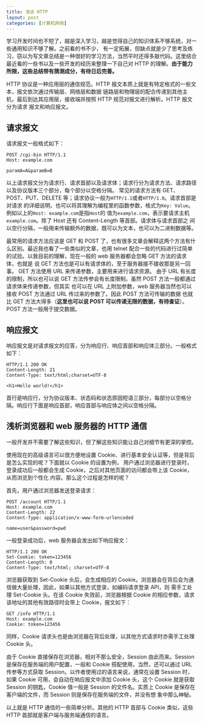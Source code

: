 ```yaml
---
title: 浅谈 HTTP
layout: post
categories: [计算机网络]
---
```


学习开发时间也不短了，越是深入学习，越是觉得自己的知识体系不够系统，对一些通用知识不够了解。之前看的书不少，
有一定拓展，但缺点就是少了思考及练习，窃以为写文章总结是一种很好的学习方法，当然平时还得多敲代码。这里结合
最近看的一些书以及一些开发的经历来整理一下自己对 HTTP 的理解。**由于能力所限，这些总结带有猜测成分，有待日后完善。**

HTTP 协议是一种应用层的通信规范。HTTP 报文本质上就是有特定格式的一些文本，报文依次通过传输层、网络层和数据
链路层和物理层的配合传递到其他主机，最后到达其应用层，接收端并按照 HTTP 规范对报文进行解析。HTTP 报文分为请求
报文和响应报文。

## 请求报文

请求报文一般格式如下：

```
POST /cgi-bin HTTP/1.1
Host: example.com

paramA=A&paramB=B
```

以上请求报文分为请求行、请求首部以及请求体；请求行分为请求方法、请求路径以及协议版本三个部分，每个部分以空格分隔。
常见的请求方法有 GET、POST、PUT、DELETE 等；请求协议一般为`HTTP/1.1`或者`HTTP/1.0`。请求首部是对请求
的详细说明，也可以将其理解为编程里的函数参数，格式为`Key: Value`。例如以上的`Host: example.com`是指`Host`的
值为`example.com`，表示要请求主机`example.com`。除了 Host 还有 Content-Length 等首部。请求体与请求首部之
间以空行分隔，一般用来传输额外的数据，既可以为文本，也可以为二进制数据等。

最常用的请求方法应该是 GET 和 POST 了，也有很多文章会解释这两个方法有什么区别。最近我也看了一些类似的文章，也用
 telnet 配合一些的代码进行过简单的试验。以我目前的理解，现在一般的 web 服务器都会忽略 GET 方法的请求体，也就是
说 GET 方法也是可以有请求体的，至于服务器接不接收那是另一回事。 GET 方法使用 URL 来传递参数，主要用来进行请求资源。
由于 URL 有长度的限制，所以也可以说 GET 方法传参会有长度限制。虽然 POST 方法一般都通过请求体来传递参数，但其实
也可以在 URL 上附加参数，web 服务器当然也可以接收 POST 方法通过 URL 传过来的参数了。因此 POST 方法可传输的数据
也就比 GET 方法大得多（**这里也可以说 POST 可以传递无限的数据，有待查证**）。 POST 方法一般用于提交数据。

## 响应报文

响应报文是对请求报文的应答，分为响应行、响应首部和响应体三部分。一般格式如下：

```
HTTP/1.1 200 OK
Content-Length: 21
Content-Type: text/html;charset=UTF-8

<h1>Hello world!</h1>
```

首行是响应行，分为协议版本、状态码和状态原因短语三部分，每部分以空格分隔。响应行下面是响应首部，响应首部与响应体之间以空格分隔。

## 浅析浏览器和 web 服务器的 HTTP 通信

一般开发并不需要了解这些知识，但了解这些知识能让自己对细节有更深的掌控。

使用现在的高级语言可以很方便地设置 Cookie、进行基本安全认证等，但是背后是怎么实现的呢？下面就以 Cookie 的设置为例，
用户通过浏览器进行登录时，登录成功后一般都会生成 Cookie，之后对其他页面的访问都会带上该 Cookie，从而浏览到个性化
内容。那么这个过程是怎样的呢？

首先，用户通过浏览器发送登录请求：

```
POST /account HTTP/1.1
Host: example.com
Content-Length: 22
Content-Type: application/x-www-form-urlencoded

name=user&password=pwd
```

一般登录成功后，web 服务器会发出如下响应报文：

```
HTTP/1.1 200 OK
Set-Cookie: token=123456
Content-Length: 0
Content-Type: text/html; charset=UTF-8
```

浏览器获取到 Set-Cookie 头后，会生成相应的 Cookie。浏览器会在背后会为通信做大量处理，因此，如果以其他方式登录，如编码请求登录 API，则
需手工处理 Set-Cookie 头。在该 Cookie 失效前，浏览器根据 Cookie 的相应参数，请求该地址的其他有效路径时会带上 Cookie，报文如下：

```
GET /info HTTP/1.1
Host: example.com
Cookie: token=123456
```

同样，Cookie 请求头也是由浏览器在背后处理，以其他方式请求时亦需手工处理 Cookie 头。

由于 Cookie 直接保存在浏览器，相对不那么安全，Session 由此而来。Session 是保存在服务端的用户配置，一般和 Cookie 搭配使用，当然，还可以通过
URL 传参等方式获取 Session。以作者使用过的语言来说，通常在设置 Session 时，如果 Cookie 可用，会自动在响应报文中添加 Cookie 头，这个 Cookie 
就是获取 Session 的钥匙，Cookie 值一般是 Session 的文件名。实质上 Cookie 是保存在客户端的文件，而 Session 则是保存在服务端的文件，并没有想
象中那么神秘。

以上就是 HTTP 通信的一些简单分析。其他的 HTTP 首部与 Cookie 类似，这些 HTTP 首部就是客户端与服务端通信的语言。
